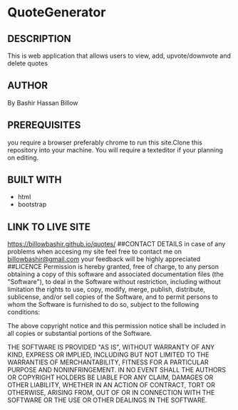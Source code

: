 # QuoteGenerator

## DESCRIPTION
This is web application that allows users to view, add, upvote/downvote and delete quotes
## AUTHOR
By Bashir Hassan Billow
## PREREQUISITES
you require a browser preferably chrome to run this site.Clone this repository  into your machine. You will require a texteditor if your planning on editing.
## BUILT WITH
- html
- bootstrap

## LINK TO LIVE SITE
https://billowbashir.github.io/quotes/
##CONTACT DETAILS
in case of any problems when accesing my site feel free to contact me on billowbashir@gmail.com your feedback will be highly appreciated
##LICENCE
Permission is hereby granted, free of charge, to any person obtaining a copy of this software and associated documentation files (the "Software"), to deal in the Software without restriction, including without limitation the rights to use, copy, modify, merge, publish, distribute, sublicense, and/or sell copies of the Software, and to permit persons to whom the Software is furnished to do so, subject to the following conditions:

The above copyright notice and this permission notice shall be included in all copies or substantial portions of the Software.

THE SOFTWARE IS PROVIDED "AS IS", WITHOUT WARRANTY OF ANY KIND, EXPRESS OR IMPLIED, INCLUDING BUT NOT LIMITED TO THE WARRANTIES OF MERCHANTABILITY, FITNESS FOR A PARTICULAR PURPOSE AND NONINFRINGEMENT. IN NO EVENT SHALL THE AUTHORS OR COPYRIGHT HOLDERS BE LIABLE FOR ANY CLAIM, DAMAGES OR OTHER LIABILITY, WHETHER IN AN ACTION OF CONTRACT, TORT OR OTHERWISE, ARISING FROM, OUT OF OR IN CONNECTION WITH THE SOFTWARE OR THE USE OR OTHER DEALINGS IN THE SOFTWARE.
